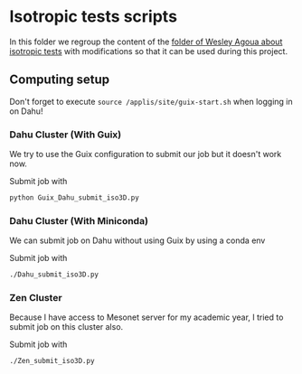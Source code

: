 # Isotropic tests scripts
In this folder we regroup the content of the [folder of Wesley Agoua about isotropic tests](https://gricad-gitlab.univ-grenoble-alpes.fr/legi/post-doc/2024/2024-postdoc-agoua-wesley/-/tree/main/test_iso) with modifications so that it can be used during this project.

## Computing setup 
Don't forget to execute `source /applis/site/guix-start.sh` when logging in on Dahu!

### Dahu Cluster (With Guix)
We try to use the Guix configuration to submit our job but it doesn't work now.

Submit job with 
```sh
python Guix_Dahu_submit_iso3D.py
```

### Dahu Cluster (With Miniconda)
We can submit job on Dahu without using Guix by using a conda env

Submit job with
```sh
./Dahu_submit_iso3D.py
```

### Zen Cluster
Because I have access to Mesonet server for my academic year, I tried to submit job on this cluster also.

Submit job with
```sh
./Zen_submit_iso3D.py
```